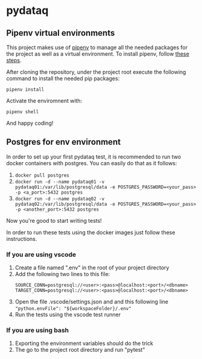 # pydataq

## Pipenv virtual environments

This project makes use of [pipenv](https://pipenv.pypa.io/en/latest/) to manage all the needed packages for the project as well as a virtual environment. To install pipenv, follow [these steps](https://pipenv.pypa.io/en/latest/#install-pipenv-today).

After cloning the repository, under the project root execute the following command to install the needed pip packages:

`pipenv install`

Activate the enviromnent with:

`pipenv shell`

And happy coding!


## Postgres for env environment
In order to set up your first pydataq test, it is recommended to run two docker containers with postgres. You can easily do that as it follows:
1. `docker pull postgres`
2. `docker run -d --name pydataq01 -v pydataq01:/var/lib/postgresql/data -e POSTGRES_PASSWORD=<your_pass> -p <a_port>:5432 postgres`
3. `docker run -d --name pydataq02 -v pydataq02:/var/lib/postgresql/data -e POSTGRES_PASSWORD=<your_pass> -p <another_port>:5432 postgres`

Now you're good to start writing tests!

In order to run these tests using the docker images just follow these instructions.

### If you are using vscode
1. Create a file named ".env" in the root of your project directory
2. Add the following two lines to this file:
    ```
    SOURCE_CONN=postgresql://<user>:<pass>@localhost:<port>/<dbname>
    TARGET_CONN=postgresql://<user>:<pass>@localhost:<port>/<dbname>
    ```
4. Open the file .vscode/settings.json and and this following line `"python.envFile": "${workspaceFolder}/.env"`
3. Run the tests using the vscode test runner

### If you are using bash
1. Exporting the environment variables should do the trick
2. The go to the project root directory and run "pytest"
